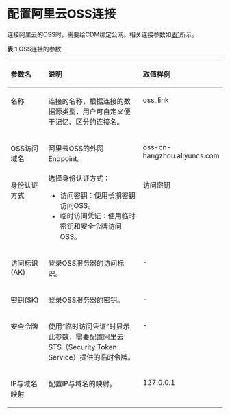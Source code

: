 # 配置阿里云OSS连接<a name="dgc_01_0043"></a>

连接阿里云的OSS时，需要给CDM绑定公网。相关连接参数如[表1](#zh-cn_topic_0108275478_table56513226152843)所示。

**表 1**  OSS连接的参数

<a name="zh-cn_topic_0108275478_table56513226152843"></a>
<table><thead align="left"><tr id="zh-cn_topic_0108275478_row51765490152843"><th class="cellrowborder" valign="top" width="20.18%" id="mcps1.2.4.1.1"><p id="zh-cn_topic_0108275478_p25915791152843"><a name="zh-cn_topic_0108275478_p25915791152843"></a><a name="zh-cn_topic_0108275478_p25915791152843"></a>参数名</p>
</th>
<th class="cellrowborder" valign="top" width="52.400000000000006%" id="mcps1.2.4.1.2"><p id="zh-cn_topic_0108275478_p38360350165510"><a name="zh-cn_topic_0108275478_p38360350165510"></a><a name="zh-cn_topic_0108275478_p38360350165510"></a>说明</p>
</th>
<th class="cellrowborder" valign="top" width="27.42%" id="mcps1.2.4.1.3"><p id="zh-cn_topic_0108275478_p64999942163911"><a name="zh-cn_topic_0108275478_p64999942163911"></a><a name="zh-cn_topic_0108275478_p64999942163911"></a>取值样例</p>
</th>
</tr>
</thead>
<tbody><tr id="zh-cn_topic_0108275478_row172676953014"><td class="cellrowborder" valign="top" width="20.18%" headers="mcps1.2.4.1.1 "><p id="zh-cn_topic_0108275478_p426714916301"><a name="zh-cn_topic_0108275478_p426714916301"></a><a name="zh-cn_topic_0108275478_p426714916301"></a>名称</p>
</td>
<td class="cellrowborder" valign="top" width="52.400000000000006%" headers="mcps1.2.4.1.2 "><p id="zh-cn_topic_0108275478_p6573133312010"><a name="zh-cn_topic_0108275478_p6573133312010"></a><a name="zh-cn_topic_0108275478_p6573133312010"></a>连接的名称，根据连接的数据源类型，用户可自定义便于记忆、区分的连接名。</p>
</td>
<td class="cellrowborder" valign="top" width="27.42%" headers="mcps1.2.4.1.3 "><p id="zh-cn_topic_0108275478_p1826719919305"><a name="zh-cn_topic_0108275478_p1826719919305"></a><a name="zh-cn_topic_0108275478_p1826719919305"></a>oss_link</p>
</td>
</tr>
<tr id="zh-cn_topic_0108275478_row58346992152843"><td class="cellrowborder" valign="top" width="20.18%" headers="mcps1.2.4.1.1 "><p id="zh-cn_topic_0108275478_p25657651152843"><a name="zh-cn_topic_0108275478_p25657651152843"></a><a name="zh-cn_topic_0108275478_p25657651152843"></a>OSS访问域名</p>
</td>
<td class="cellrowborder" valign="top" width="52.400000000000006%" headers="mcps1.2.4.1.2 "><p id="zh-cn_topic_0108275478_p24017490165510"><a name="zh-cn_topic_0108275478_p24017490165510"></a><a name="zh-cn_topic_0108275478_p24017490165510"></a>阿里云OSS的外网Endpoint。</p>
</td>
<td class="cellrowborder" valign="top" width="27.42%" headers="mcps1.2.4.1.3 "><p id="zh-cn_topic_0108275478_p75588220114"><a name="zh-cn_topic_0108275478_p75588220114"></a><a name="zh-cn_topic_0108275478_p75588220114"></a>oss-cn-hangzhou.aliyuncs.com</p>
</td>
</tr>
<tr id="zh-cn_topic_0108275478_row55420632152843"><td class="cellrowborder" valign="top" width="20.18%" headers="mcps1.2.4.1.1 "><p id="zh-cn_topic_0108275478_p18947563152843"><a name="zh-cn_topic_0108275478_p18947563152843"></a><a name="zh-cn_topic_0108275478_p18947563152843"></a>身份认证方式</p>
</td>
<td class="cellrowborder" valign="top" width="52.400000000000006%" headers="mcps1.2.4.1.2 "><div class="p" id="zh-cn_topic_0108275478_p169368251213"><a name="zh-cn_topic_0108275478_p169368251213"></a><a name="zh-cn_topic_0108275478_p169368251213"></a>选择身份认证方式：<a name="zh-cn_topic_0108275478_ul1557618228122"></a><a name="zh-cn_topic_0108275478_ul1557618228122"></a><ul id="zh-cn_topic_0108275478_ul1557618228122"><li>访问密钥：使用长期密钥访问OSS。</li><li>临时访问凭证：使用临时密钥和安全令牌访问OSS。</li></ul>
</div>
</td>
<td class="cellrowborder" valign="top" width="27.42%" headers="mcps1.2.4.1.3 "><p id="zh-cn_topic_0108275478_p023121321110"><a name="zh-cn_topic_0108275478_p023121321110"></a><a name="zh-cn_topic_0108275478_p023121321110"></a>访问密钥</p>
</td>
</tr>
<tr id="zh-cn_topic_0108275478_row55275051152843"><td class="cellrowborder" valign="top" width="20.18%" headers="mcps1.2.4.1.1 "><p id="zh-cn_topic_0108275478_p3311745152843"><a name="zh-cn_topic_0108275478_p3311745152843"></a><a name="zh-cn_topic_0108275478_p3311745152843"></a>访问标识(AK)</p>
</td>
<td class="cellrowborder" valign="top" width="52.400000000000006%" headers="mcps1.2.4.1.2 "><p id="zh-cn_topic_0108275478_p41664200165510"><a name="zh-cn_topic_0108275478_p41664200165510"></a><a name="zh-cn_topic_0108275478_p41664200165510"></a>登录OSS服务器的访问标识。</p>
</td>
<td class="cellrowborder" valign="top" width="27.42%" headers="mcps1.2.4.1.3 "><p id="zh-cn_topic_0108275478_p28831327163911"><a name="zh-cn_topic_0108275478_p28831327163911"></a><a name="zh-cn_topic_0108275478_p28831327163911"></a>-</p>
</td>
</tr>
<tr id="zh-cn_topic_0108275478_row3886299152843"><td class="cellrowborder" valign="top" width="20.18%" headers="mcps1.2.4.1.1 "><p id="zh-cn_topic_0108275478_p63749320152843"><a name="zh-cn_topic_0108275478_p63749320152843"></a><a name="zh-cn_topic_0108275478_p63749320152843"></a>密钥(SK)</p>
</td>
<td class="cellrowborder" valign="top" width="52.400000000000006%" headers="mcps1.2.4.1.2 "><p id="zh-cn_topic_0108275478_p39995786165510"><a name="zh-cn_topic_0108275478_p39995786165510"></a><a name="zh-cn_topic_0108275478_p39995786165510"></a>登录OSS服务器的密钥。</p>
</td>
<td class="cellrowborder" valign="top" width="27.42%" headers="mcps1.2.4.1.3 "><p id="zh-cn_topic_0108275478_p12963499163911"><a name="zh-cn_topic_0108275478_p12963499163911"></a><a name="zh-cn_topic_0108275478_p12963499163911"></a>-</p>
</td>
</tr>
<tr id="zh-cn_topic_0108275478_row1838723418115"><td class="cellrowborder" valign="top" width="20.18%" headers="mcps1.2.4.1.1 "><p id="zh-cn_topic_0108275478_p4387143491118"><a name="zh-cn_topic_0108275478_p4387143491118"></a><a name="zh-cn_topic_0108275478_p4387143491118"></a>安全令牌</p>
</td>
<td class="cellrowborder" valign="top" width="52.400000000000006%" headers="mcps1.2.4.1.2 "><p id="zh-cn_topic_0108275478_p1538717341111"><a name="zh-cn_topic_0108275478_p1538717341111"></a><a name="zh-cn_topic_0108275478_p1538717341111"></a>使用<span class="parmvalue" id="zh-cn_topic_0108275478_parmvalue115169521310"><a name="zh-cn_topic_0108275478_parmvalue115169521310"></a><a name="zh-cn_topic_0108275478_parmvalue115169521310"></a>“临时访问凭证”</span>时显示此参数，需要配置阿里云STS（Security Token Service）提供的临时令牌。</p>
</td>
<td class="cellrowborder" valign="top" width="27.42%" headers="mcps1.2.4.1.3 "><p id="zh-cn_topic_0108275478_p1538717346117"><a name="zh-cn_topic_0108275478_p1538717346117"></a><a name="zh-cn_topic_0108275478_p1538717346117"></a>-</p>
</td>
</tr>
<tr id="zh-cn_topic_0108275478_row987632101719"><td class="cellrowborder" valign="top" width="20.18%" headers="mcps1.2.4.1.1 "><p id="zh-cn_topic_0108275478_p12876522178"><a name="zh-cn_topic_0108275478_p12876522178"></a><a name="zh-cn_topic_0108275478_p12876522178"></a>IP与域名映射</p>
</td>
<td class="cellrowborder" valign="top" width="52.400000000000006%" headers="mcps1.2.4.1.2 "><p id="zh-cn_topic_0108275478_p108772216175"><a name="zh-cn_topic_0108275478_p108772216175"></a><a name="zh-cn_topic_0108275478_p108772216175"></a>配置IP与域名的映射。</p>
</td>
<td class="cellrowborder" valign="top" width="27.42%" headers="mcps1.2.4.1.3 "><p id="zh-cn_topic_0108275478_p1687782131710"><a name="zh-cn_topic_0108275478_p1687782131710"></a><a name="zh-cn_topic_0108275478_p1687782131710"></a>127.0.0.1</p>
</td>
</tr>
</tbody>
</table>

